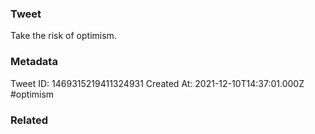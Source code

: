 ### Tweet
Take the risk of optimism.

### Metadata
Tweet ID: 1469315219411324931
Created At: 2021-12-10T14:37:01.000Z
#optimism 

### Related

